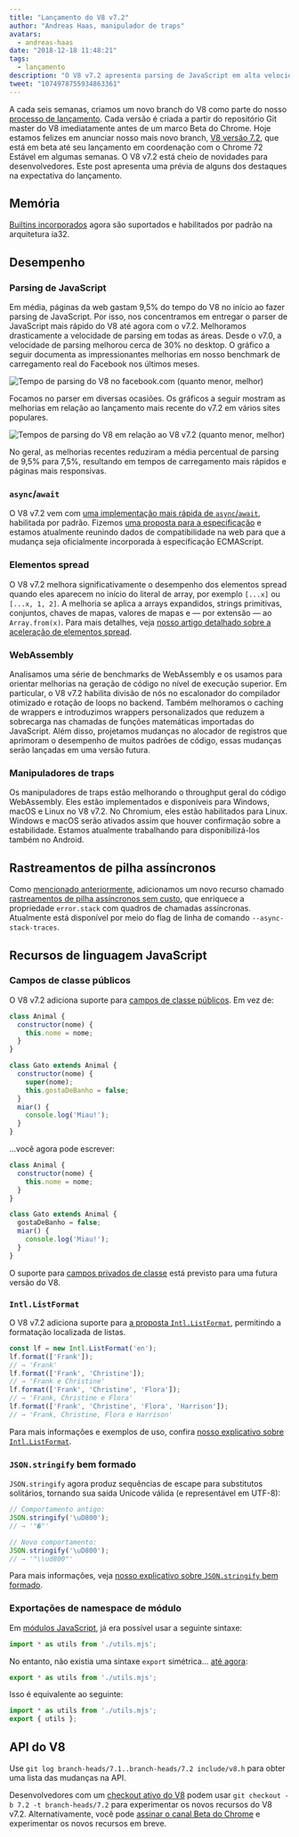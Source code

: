 ```yaml
---
title: "Lançamento do V8 v7.2"
author: "Andreas Haas, manipulador de traps"
avatars: 
  - andreas-haas
date: "2018-12-18 11:48:21"
tags: 
  - lançamento
description: "O V8 v7.2 apresenta parsing de JavaScript em alta velocidade, async-await mais rápido, redução no consumo de memória no ia32, campos de classe públicos e muito mais!"
tweet: "1074978755934863361"
---
```

A cada seis semanas, criamos um novo branch do V8 como parte do nosso [processo de lançamento](/docs/release-process). Cada versão é criada a partir do repositório Git master do V8 imediatamente antes de um marco Beta do Chrome. Hoje estamos felizes em anunciar nosso mais novo branch, [V8 versão 7.2](https://chromium.googlesource.com/v8/v8.git/+log/branch-heads/7.2), que está em beta até seu lançamento em coordenação com o Chrome 72 Estável em algumas semanas. O V8 v7.2 está cheio de novidades para desenvolvedores. Este post apresenta uma prévia de alguns dos destaques na expectativa do lançamento.

<!--truncate-->
## Memória

[Builtins incorporados](/blog/embedded-builtins) agora são suportados e habilitados por padrão na arquitetura ia32.

## Desempenho

### Parsing de JavaScript

Em média, páginas da web gastam 9,5% do tempo do V8 no início ao fazer parsing de JavaScript. Por isso, nos concentramos em entregar o parser de JavaScript mais rápido do V8 até agora com o v7.2. Melhoramos drasticamente a velocidade de parsing em todas as áreas. Desde o v7.0, a velocidade de parsing melhorou cerca de 30% no desktop. O gráfico a seguir documenta as impressionantes melhorias em nosso benchmark de carregamento real do Facebook nos últimos meses.

![Tempo de parsing do V8 no facebook.com (quanto menor, melhor)](/_img/v8-release-72/facebook-parse-time.png)

Focamos no parser em diversas ocasiões. Os gráficos a seguir mostram as melhorias em relação ao lançamento mais recente do v7.2 em vários sites populares.

![Tempos de parsing do V8 em relação ao V8 v7.2 (quanto menor, melhor)](/_img/v8-release-72/relative-parse-times.svg)

No geral, as melhorias recentes reduziram a média percentual de parsing de 9,5% para 7,5%, resultando em tempos de carregamento mais rápidos e páginas mais responsivas.

### `async`/`await`

O V8 v7.2 vem com [uma implementação mais rápida de `async`/`await`](/blog/fast-async#await-under-the-hood), habilitada por padrão. Fizemos [uma proposta para a especificação](https://github.com/tc39/ecma262/pull/1250) e estamos atualmente reunindo dados de compatibilidade na web para que a mudança seja oficialmente incorporada à especificação ECMAScript.

### Elementos spread

O V8 v7.2 melhora significativamente o desempenho dos elementos spread quando eles aparecem no início do literal de array, por exemplo `[...x]` ou `[...x, 1, 2]`. A melhoria se aplica a arrays expandidos, strings primitivas, conjuntos, chaves de mapas, valores de mapas e — por extensão — ao `Array.from(x)`. Para mais detalhes, veja [nosso artigo detalhado sobre a aceleração de elementos spread](/blog/spread-elements).

### WebAssembly

Analisamos uma série de benchmarks de WebAssembly e os usamos para orientar melhorias na geração de código no nível de execução superior. Em particular, o V8 v7.2 habilita divisão de nós no escalonador do compilador otimizado e rotação de loops no backend. Também melhoramos o caching de wrappers e introduzimos wrappers personalizados que reduzem a sobrecarga nas chamadas de funções matemáticas importadas do JavaScript. Além disso, projetamos mudanças no alocador de registros que aprimoram o desempenho de muitos padrões de código, essas mudanças serão lançadas em uma versão futura.

### Manipuladores de traps

Os manipuladores de traps estão melhorando o throughput geral do código WebAssembly. Eles estão implementados e disponíveis para Windows, macOS e Linux no V8 v7.2. No Chromium, eles estão habilitados para Linux. Windows e macOS serão ativados assim que houver confirmação sobre a estabilidade. Estamos atualmente trabalhando para disponibilizá-los também no Android.

## Rastreamentos de pilha assíncronos

Como [mencionado anteriormente](/blog/fast-async#improved-developer-experience), adicionamos um novo recurso chamado [rastreamentos de pilha assíncronos sem custo](https://bit.ly/v8-zero-cost-async-stack-traces), que enriquece a propriedade `error.stack` com quadros de chamadas assíncronas. Atualmente está disponível por meio do flag de linha de comando `--async-stack-traces`.

## Recursos de linguagem JavaScript

### Campos de classe públicos

O V8 v7.2 adiciona suporte para [campos de classe públicos](/features/class-fields). Em vez de:

```js
class Animal {
  constructor(nome) {
    this.nome = nome;
  }
}

class Gato extends Animal {
  constructor(nome) {
    super(nome);
    this.gostaDeBanho = false;
  }
  miar() {
    console.log('Miau!');
  }
}
```

…você agora pode escrever:

```js
class Animal {
  constructor(nome) {
    this.nome = nome;
  }
}

class Gato extends Animal {
  gostaDeBanho = false;
  miar() {
    console.log('Miau!');
  }
}
```

O suporte para [campos privados de classe](/features/class-fields#private-class-fields) está previsto para uma futura versão do V8.

### `Intl.ListFormat`

O V8 v7.2 adiciona suporte para [a proposta `Intl.ListFormat`](/features/intl-listformat), permitindo a formatação localizada de listas.

```js
const lf = new Intl.ListFormat('en');
lf.format(['Frank']);
// → 'Frank'
lf.format(['Frank', 'Christine']);
// → 'Frank e Christine'
lf.format(['Frank', 'Christine', 'Flora']);
// → 'Frank, Christine e Flora'
lf.format(['Frank', 'Christine', 'Flora', 'Harrison']);
// → 'Frank, Christine, Flora e Harrison'
```

Para mais informações e exemplos de uso, confira [nosso explicativo sobre `Intl.ListFormat`](/features/intl-listformat).

### `JSON.stringify` bem formado

`JSON.stringify` agora produz sequências de escape para substitutos solitários, tornando sua saída Unicode válida (e representável em UTF-8):

```js
// Comportamento antigo:
JSON.stringify('\uD800');
// → '"�"'

// Novo comportamento:
JSON.stringify('\uD800');
// → '"\\ud800"'
```

Para mais informações, veja [nosso explicativo sobre `JSON.stringify` bem formado](/features/well-formed-json-stringify).

### Exportações de namespace de módulo

Em [módulos JavaScript](/features/modules), já era possível usar a seguinte sintaxe:

```js
import * as utils from './utils.mjs';
```

No entanto, não existia uma sintaxe `export` simétrica… [até agora](/features/module-namespace-exports):

```js
export * as utils from './utils.mjs';
```

Isso é equivalente ao seguinte:

```js
import * as utils from './utils.mjs';
export { utils };
```

## API do V8

Use `git log branch-heads/7.1..branch-heads/7.2 include/v8.h` para obter uma lista das mudanças na API.

Desenvolvedores com um [checkout ativo do V8](/docs/source-code#using-git) podem usar `git checkout -b 7.2 -t branch-heads/7.2` para experimentar os novos recursos do V8 v7.2. Alternativamente, você pode [assinar o canal Beta do Chrome](https://www.google.com/chrome/browser/beta.html) e experimentar os novos recursos em breve.
